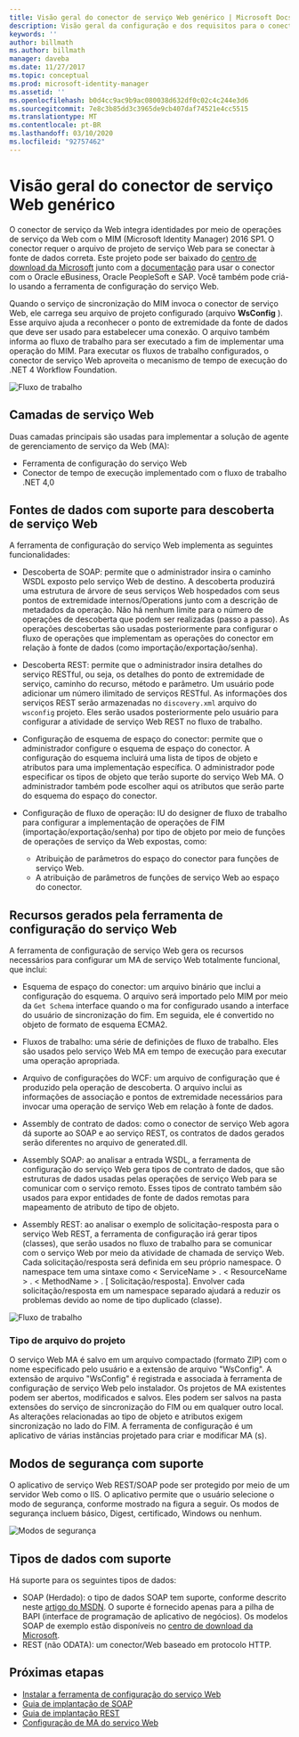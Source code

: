 ```yaml
---
title: Visão geral do conector de serviço Web genérico | Microsoft Docs
description: Visão geral da configuração e dos requisitos para o conector de serviço Web genérico.
keywords: ''
author: billmath
ms.author: billmath
manager: daveba
ms.date: 11/27/2017
ms.topic: conceptual
ms.prod: microsoft-identity-manager
ms.assetid: ''
ms.openlocfilehash: b0d4cc9ac9b9ac080038d632df0c02c4c244e3d6
ms.sourcegitcommit: 7e8c3b85dd3c3965de9cb407daf74521e4cc5515
ms.translationtype: MT
ms.contentlocale: pt-BR
ms.lasthandoff: 03/10/2020
ms.locfileid: "92757462"
---
```

# <a name="overview-of-the-generic-web-service-connector"></a>Visão geral do conector de serviço Web genérico

O conector de serviço da Web integra identidades por meio de operações de serviço da Web com o MIM (Microsoft Identity Manager) 2016 SP1. O conector requer o arquivo de projeto de serviço Web para se conectar à fonte de dados correta. Este projeto pode ser baixado do [centro de download da Microsoft](https://go.microsoft.com/fwlink/?LinkID=235883) junto com a [documentação](https://www.microsoft.com/en-us/download/details.aspx?id=29943) para usar o conector com o Oracle eBusiness, Oracle PeopleSoft e SAP. Você também pode criá-lo usando a ferramenta de configuração do serviço Web.

Quando o serviço de sincronização do MIM invoca o conector de serviço Web, ele carrega seu arquivo de projeto configurado (arquivo **WsConfig** ). Esse arquivo ajuda a reconhecer o ponto de extremidade da fonte de dados que deve ser usado para estabelecer uma conexão. O arquivo também informa ao fluxo de trabalho para ser executado a fim de implementar uma operação do MIM. Para executar os fluxos de trabalho configurados, o conector de serviço Web aproveita o mecanismo de tempo de execução do .NET 4 Workflow Foundation.

![Fluxo de trabalho](media/microsoft-identity-manager-2016-ma-ws/workflow.png)

## <a name="web-service-layers"></a>Camadas de serviço Web

Duas camadas principais são usadas para implementar a solução de agente de gerenciamento de serviço da Web (MA): 

- Ferramenta de configuração do serviço Web
- Conector de tempo de execução implementado com o fluxo de trabalho .NET 4,0

## <a name="supported-data-sources-for-web-service-discovery"></a>Fontes de dados com suporte para descoberta de serviço Web

A ferramenta de configuração do serviço Web implementa as seguintes funcionalidades:

- Descoberta de SOAP: permite que o administrador insira o caminho WSDL exposto pelo serviço Web de destino. A descoberta produzirá uma estrutura de árvore de seus serviços Web hospedados com seus pontos de extremidade internos/Operations junto com a descrição de metadados da operação. Não há nenhum limite para o número de operações de descoberta que podem ser realizadas (passo a passo). As operações descobertas são usadas posteriormente para configurar o fluxo de operações que implementam as operações do conector em relação à fonte de dados (como importação/exportação/senha).

- Descoberta REST: permite que o administrador insira detalhes do serviço RESTful, ou seja, os detalhes do ponto de extremidade de serviço, caminho do recurso, método e parâmetro. Um usuário pode adicionar um número ilimitado de serviços RESTful. As informações dos serviços REST serão armazenadas no ```discovery.xml``` arquivo do ```wsconfig``` projeto. Eles serão usados posteriormente pelo usuário para configurar a atividade de serviço Web REST no fluxo de trabalho.

- Configuração de esquema de espaço do conector: permite que o administrador configure o esquema de espaço do conector. A configuração do esquema incluirá uma lista de tipos de objeto e atributos para uma implementação específica. O administrador pode especificar os tipos de objeto que terão suporte do serviço Web MA. O administrador também pode escolher aqui os atributos que serão parte do esquema do espaço do conector.

- Configuração de fluxo de operação: IU do designer de fluxo de trabalho para configurar a implementação de operações de FIM (importação/exportação/senha) por tipo de objeto por meio de funções de operações de serviço da Web expostas, como:

    - Atribuição de parâmetros do espaço do conector para funções de serviço Web.
    - A atribuição de parâmetros de funções de serviço Web ao espaço do conector.

## <a name="resources-generated-by-the-web-service-configuration-tool"></a>Recursos gerados pela ferramenta de configuração do serviço Web

A ferramenta de configuração de serviço Web gera os recursos necessários para configurar um MA de serviço Web totalmente funcional, que inclui:

- Esquema de espaço do conector: um arquivo binário que inclui a configuração do esquema. O arquivo será importado pelo MIM por meio da ```Get Schema``` interface quando o ma for configurado usando a interface do usuário de sincronização do fim. Em seguida, ele é convertido no objeto de formato de esquema ECMA2.

- Fluxos de trabalho: uma série de definições de fluxo de trabalho. Eles são usados pelo serviço Web MA em tempo de execução para executar uma operação apropriada.

- Arquivo de configurações do WCF: um arquivo de configuração que é produzido pela operação de descoberta. O arquivo inclui as informações de associação e pontos de extremidade necessários para invocar uma operação de serviço Web em relação à fonte de dados.

- Assembly de contrato de dados: como o conector de serviço Web agora dá suporte ao SOAP e ao serviço REST, os contratos de dados gerados serão diferentes no arquivo de generated.dll.

- Assembly SOAP: ao analisar a entrada WSDL, a ferramenta de configuração do serviço Web gera tipos de contrato de dados, que são estruturas de dados usadas pelas operações de serviço Web para se comunicar com o serviço remoto. Esses tipos de contrato também são usados para expor entidades de fonte de dados remotas para mapeamento de atributo de tipo de objeto.

- Assembly REST: ao analisar o exemplo de solicitação-resposta para o serviço Web REST, a ferramenta de configuração irá gerar tipos (classes), que serão usados no fluxo de trabalho para se comunicar com o serviço Web por meio da atividade de chamada de serviço Web. Cada solicitação/resposta será definida em seu próprio namespace. O namespace tem uma sintaxe como \< ServiceName \> . \< ResourceName \> . \< MethodName \> . [ Solicitação/resposta]. Envolver cada solicitação/resposta em um namespace separado ajudará a reduzir os problemas devido ao nome de tipo duplicado (classe).

![Fluxo de trabalho](media/microsoft-identity-manager-2016-ma-ws/workflow2.png)

### <a name="project-file-type"></a>Tipo de arquivo do projeto

O serviço Web MA é salvo em um arquivo compactado (formato ZIP) com o nome especificado pelo usuário e a extensão de arquivo "WsConfig". A extensão de arquivo "WsConfig" é registrada e associada à ferramenta de configuração de serviço Web pelo instalador. Os projetos de MA existentes podem ser abertos, modificados e salvos. Eles podem ser salvos na pasta extensões do serviço de sincronização do FIM ou em qualquer outro local. As alterações relacionadas ao tipo de objeto e atributos exigem sincronização no lado do FIM.  A ferramenta de configuração é um aplicativo de várias instâncias projetado para criar e modificar MA (s).

## <a name="supported-security-modes"></a>Modos de segurança com suporte

O aplicativo de serviço Web REST/SOAP pode ser protegido por meio de um servidor Web como o IIS. O aplicativo permite que o usuário selecione o modo de segurança, conforme mostrado na figura a seguir. Os modos de segurança incluem básico, Digest, certificado, Windows ou nenhum.

![Modos de segurança](media/microsoft-identity-manager-2016-ma-ws/security-mode.png)

## <a name="supported-data-types"></a>Tipos de dados com suporte

Há suporte para os seguintes tipos de dados:

- SOAP (Herdado): o tipo de dados SOAP tem suporte, conforme descrito neste [artigo do MSDN](https://msdn.microsoft.com/library/ms995800.aspx). O suporte é fornecido apenas para a pilha de BAPI (interface de programação de aplicativo de negócios). Os modelos SOAP de exemplo estão disponíveis no [centro de download da Microsoft](https://www.microsoft.com/en-us/download/details.aspx?id=51495).
- REST (não ODATA): um conector/Web baseado em protocolo HTTP.

## <a name="next-steps"></a>Próximas etapas 

- [Instalar a ferramenta de configuração do serviço Web](microsoft-identity-manager-2016-ma-ws-install.md)
- [Guia de implantação de SOAP](microsoft-identity-manager-2016-ma-ws-soap.md)
- [Guia de implantação REST](microsoft-identity-manager-2016-ma-ws-restgeneric.md)
- [Configuração de MA do serviço Web](microsoft-identity-manager-2016-ma-ws-maconfig.md)
